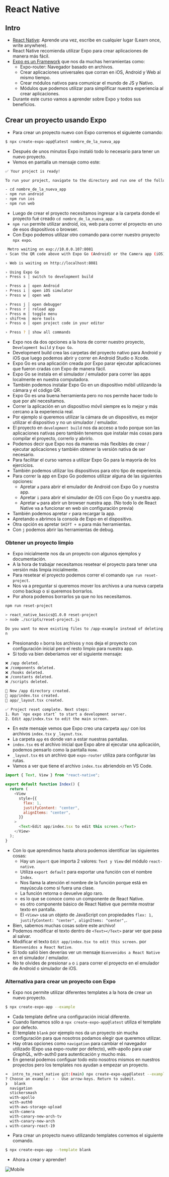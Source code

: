 # React Native

## Intro

- [React Native](https://reactnative.dev/): Aprende una vez, escribe en cualquier lugar (Learn once, write anywhere).
- React Native recomienda utilizar Expo para crear aplicaciones de manera más fácil.
- [Expo es un Framework](https://expo.dev/) que nos da muchas herramientas como:
  - Expo-router: Navegador basado en archivos.
  - Crear aplicaciones universales que corran en iOS, Android y Web al mismo tiempo.
  - Crear módulos nativos para comunicar el mundo de JS y Nativo.
  - Módulos que podemos utilizar para simplificar nuestra experiencia al crear aplicaciones.
- Durante este curso vamos a aprender sobre Expo y todos sus beneficios.

## Crear un proyecto usando Expo

- Para crear un proyecto nuevo con Expo corremos el siguiente comando:

```bash
$ npx create-expo-app@latest nombre_de_la_nueva_app
```

- Después de unos minutos Expo instaló todo lo necesario para tener un nuevo proyecto.
- Vemos en pantalla un mensaje como este:

```bash
✅ Your project is ready!

To run your project, navigate to the directory and run one of the following npm commands.

- cd nombre_de_la_nueva_app
- npm run android
- npm run ios
- npm run web
```

- Luego de crear el proyecto necesitamos ingresar a la carpeta donde el proyecto fué creado `cd nombre_de_la_nueva_app`.
- `npm run` permite utilizar android, ios, web para correr el proyecto en uno de esos dispositivos o browser.
- Con Expo podemos utilizar otro comando para correr nuestro proyecto `npx expo`.

```bash
 Metro waiting on exp://10.0.0.107:8081
› Scan the QR code above with Expo Go (Android) or the Camera app (iOS)

› Web is waiting on http://localhost:8081

› Using Expo Go
› Press s │ switch to development build

› Press a │ open Android
› Press i │ open iOS simulator
› Press w │ open web

› Press j │ open debugger
› Press r │ reload app
› Press m │ toggle menu
› shift+m │ more tools
› Press o │ open project code in your editor

› Press ? │ show all commands
```

- Expo nos da dos opciones a la hora de correr nuestro proyecto, `Development build` y `Expo Go`.
- Development build crea las carpetas del proyecto nativo para Android y iOS que luego podemos abrir y correr en Android Studio o Xcode.
- Expo Go es una aplicación creada por Expo parar ejecutar aplicaciones que fueron cradas con Expo de manera fácil.
- Expo Go se instala en el simulador / emulador para correr las apps localmente en nuestra computadora.
- También podemos instalar Expo Go en un dispositivo móbil utilizando la cámara y el código QR.
- Expo Go es una buena herramienta pero no nos permite hacer todo lo que por ahí necesitamos.
- Correr la aplicación en un dispositivo móvil siempre es lo mejor y más cercano a la experiencia real.
- Por ejemplo si queremos utilizar la cámara de un dispositivo, es mejor utilizar el dispositivo y no un simulador / emulador.
- El proyecto en `development build` nos da acceso a todo porque son las aplicaciones nativas pero también tenemos que instalar más cosas para compilar el proyecto, correrlo y abrirlo.
- Podemos decir que Expo nos da maneras más flexibles de crear / ejecutar aplicaciones y también obtener la versión nativa de ser necesario.
- Para facilitar el curso vamos a utilizar Expo Go para la mayoría de los ejercicios.
- También podemos utilizar los dispositivos para otro tipo de experiencia.
- Para correr la app en Expo Go podemos utilizar alguna de las siguientes opciones:
  - Apretar `a` para abrir el emulador de Android con Expo Go y nuestra app.
  - Apretar `i` para abrir el simulador de iOS con Expo Go y nuestra app.
  - Apretar `w` para abrir un browser nuestra app. (No todo lo de React Native va a funcionar en web sin configuración previa)
- También podemos apretar `r` para recargar la app.
- Apretando `m` abrimos la consola de Expo en el dispositivo.
- Otra opción es apretar `SHIFT + m` para más herramientas.
- Con `j` podemos abrir las herramientas de debug.

### Obtener un proyecto limpio

- Expo inicialmente nos da un proyecto con algunos ejemplos y documentación.
- A la hora de trabajar necesitamos resetear el proyecto para tener una versión más limpia inicialmente.
- Para resetear el proyecto podemos correr el comando `npm run reset-project`.
- Nos va a preguntar si queremos mover los archivos a una nueva carpeta como backup o si queremos borrarlos.
- Por ahora podemos borrarlos ya que no los necesitamos.

```bash
npm run reset-project

> react_native_basics@1.0.0 reset-project
> node ./scripts/reset-project.js

Do you want to move existing files to /app-example instead of deleting them? (Y/n):
n
```

- Presionando `n` borra los archivos y nos deja el proyecto con configuración inicial pero el resto limpio para nuestra app.
- Si todo va bien deberíamos ver el siguiente mensaje:

```bash
❌ /app deleted.
❌ /components deleted.
❌ /hooks deleted.
❌ /constants deleted.
❌ /scripts deleted.

📁 New /app directory created.
📄 app/index.tsx created.
📄 app/_layout.tsx created.

✅ Project reset complete. Next steps:
1. Run `npx expo start` to start a development server.
2. Edit app/index.tsx to edit the main screen.
```

- En este mensaje vemos que Expo creo una carpeta `app/` con los archivos `index.tsx` y `_layout.tsx`.
- La carpeta `app` es donde van a estar nuestras pantallas.
- `index.tsx` es el archivo inicial que Expo abre al ejecutar una aplicación, podemos pensarlo como la pantalla `Home`.
- `_layout.tsx` es un archivo que `expo-router` utiliza para configurar las rutas.
- Vamos a ver que tiene el archivo `index.tsx` abriendolo en VS Code.

```javascript
import { Text, View } from "react-native";

export default function Index() {
  return (
    <View
      style={{
        flex: 1,
        justifyContent: "center",
        alignItems: "center",
      }}
    >
      <Text>Edit app/index.tsx to edit this screen.</Text>
    </View>
  );
}
```

- Con lo que aprendimos hasta ahora podemos identificar las siguientes cosas:
  - Hay un `import` que importa 2 valores: `Text y View` del módulo `react-native`.
  - Utiliza `export default` para exportar una función con el nombre `Index`.
  - Nos llama la atención el nombre de la función porque está en mayúscula como si fuera una clase.
  - La función retorna o devuelve algo raro.
  - <View> es lo que se conoce como un componente de React Native.
  - <Text> es otro componente básico de React Native que permite mostrar texto en pantalla.
  - El `<View>` usa un objeto de JavaScript con propiedades `flex: 1, justifyContent: "center", alignItems: "center",`.
- Bien, sabemos muchas cosas sobre este archivo!
- Podemos modificar el texto dentro de `<Text></Text>` parar ver que pasa al salvar.
- Modificar el texto `Edit app/index.tsx to edit this screen.` por `Bienvenidos a React Native`.
- Si todo salió bien deverías ver un mensaje `Bienvenidos a React Native` en el simulador / emulador.
- No te olvides de presionar `a` o `i` para correr el proyecto en el emulador de Android o simulador de iOS.

### Alternativa para crear un proyecto con Expo

- Expo nos permite utilizar diferentes templates a la hora de crear un nuevo proyecto.

```bash
$ npx create-expo-app --example
```

- Cada template define una configuración inicial diferente.
- Cuando llamamos sólo a `npx create-expo-app@latest` utiliza el template por defecto.
- El template `blank` por ejemplo nos da un proyecto sin mucha configuración para que nosotros podamos elegir que queremos utilizar.
- Hay otras opciones como `navigation` para cambiar el navegador utilizado (Expo usa expo-router por defecto), with-apollo para usar GraphQL, with-auth0 para autenticación y mucho más.
- En general podemos configuar todo esto nosotros mismos en nuestros proyectos pero los templates nos ayudan a empezar un proyecto.

```bash
➜  intro_to_react_native git:(main) npx create-expo-app@latest --example
? Choose an example: › - Use arrow-keys. Return to submit.
❯   blank
  navigation
  stickersmash
  with-apollo
  with-auth0
  with-aws-storage-upload
  with-camera
  with-canary-new-arch-tv
  with-canary-new-arch
↓ with-canary-react-19
```

- Para crear un proyecto nuevo utilizando templates corremos el siguiente comando.

```bash
$ npx create-expo-app --template blank
```

- Ahora a crear y aprender!

![Mobile](https://media4.giphy.com/media/v1.Y2lkPTc5MGI3NjExOHVzeXVremVqcHNpdTkzaGQ0cWJnd2x0M2lyOWo2MnYyZjlwbXVyNiZlcD12MV9pbnRlcm5hbF9naWZfYnlfaWQmY3Q9Zw/8kdQGAkiCBQXd1cZ2W/giphy.gif)
